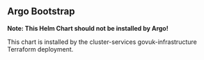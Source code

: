 ## Argo Bootstrap

**Note: This Helm Chart should not be installed by Argo!**

This chart is installed by the cluster-services govuk-infrastructure
Terraform deployment.
